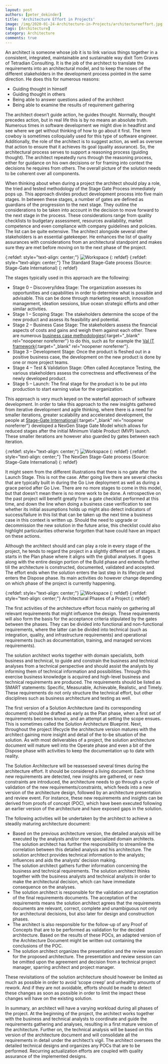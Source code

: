 ```yaml
---
layout: post
authors: [peter_dekinder]
title: 'Architecture Effort in Projects'
image: /img/2020-01-24-Architecture-in-Projects/architectureeffort.jpg
tags: [Architecture]
category: Architecture
comments: true
---
```


An architect is someone whose job it is to link various things together in a consistent, integrated, maintainable and sustainable way dixit Tom Graves of Tetradian Consulting. It is the job of the architect to translate the requirements into an architectural model, and to keep the noses of the different stakeholders in the development process pointed in the same direction. He does this for numerous reasons:
* Guiding thought in himself
* Guiding thought in others 
* Being able to answer questions asked of the architect
* Being able to examine the results of requirement gathering

The architect doesn’t guide action, he guides thought. Normally, thought precedes action, but in real life this is by no means an absolute truth. Numerous times in software development we might dive in headfirst and see where we get without thinking of how to go about it first. The term cowboy is sometimes colloquially used for this type of software engineer.  Additionally, the role of the architect is to suggest action, as well as oversee that action to ensure that it achieves its goal (quality assurance). So, the architectural process serves to support a reasoning process (guiding thought). The architect repeatedly runs through the reasoning process, either for guidance on his own decisions or for framing into context the decisions he requires from others. The overall picture of the solution needs to be coherent over all components.

When thinking about when during a project the architect should play a role, the tried and tested methodology of the Stage Gate Process immediately pops up. This approach divides product development process into five main stages. In between these stages, a number of gates are defined as guardians of the progression to the next stage. They outline the considerations to be taken into account in the decision to move forward to the next stage in the process. These considerations range from quality checklists to budgetary assessment, resources availability, market competence and even compliance with company guidelines and policies. The list can be quite extensive. The architect alongside several other stakeholders is an essential gatekeeper. He enhances the list of quality assurances with considerations from an architectural standpoint and makes sure they are met before moving on to the next phase of the project.

{:refdef: style="text-align: center;"}
<img src="{{ '/img/2020-01-24-Architecture-in-Projects/stage-gate-process.jpg' | prepend: site.baseurl }}" alt="Workspace" class="image" style="margin:0px auto;">
{: refdef}
{:refdef: style="text-align: center;"}
The Standard Stage-Gate process (Source: Stage-Gate International)
{: refdef}

The stages typically used in this approach are the following:

* Stage 0 – Discovery/Idea Stage: The organization assesses its opportunities and capabilities in order to determine what is possible and advisable. This can be done through marketing research, innovation management, ideation sessions, blue ocean strategic efforts and other similar activities.
* Stage 1 – Scoping Stage: The stakeholders determine the scope of the new product and assess its feasibility and potential. 
* Stage 2 – Business Case Stage: The stakeholders assess the financial aspects of costs and gains and weigh them against each other. There are numerous [business case methodologies](https://www.evolute.be/thoughts/buscase.html){:target="_blank" rel="noopener noreferrer"} to do this, such as for example the [Val IT framework](http://www.isaca.org/Knowledge-Center/Val-IT-IT-Value-Delivery-/){:target="_blank" rel="noopener noreferrer"}.
* Stage 3 – Development Stage: Once the product is fleshed out in a positive business case, the development on the new product is done by one or more project teams.
* Stage 4 – Test & Validation Stage: Often called Acceptance Testing, the various stakeholders assess the correctness and effectiveness of the newly developed product.
* Stage 5 – Launch: The final stage for the product is to be put into production to start earning value for the organization.

This approach is very much keyed on the waterfall approach of software development. In order to take this approach to the new insights gathered from iterative development and agile thinking, where there is a need for smaller iterations, greater scalability and accelerated development, the people at [Stage-Gate International](https://www.stage-gate.com/){:target="_blank" rel="noopener noreferrer"} developed a NexGen Stage Gate Model which allows for reduced stages after the initial Minimum Viable Product (MVP) launch. These smaller iterations are however also guarded by gates between each iteration.

{:refdef: style="text-align: center;"}
<img src="{{ '/img/2020-01-24-Architecture-in-Projects/stage-gate-nexgen.png' | prepend: site.baseurl }}" alt="Workspace" class="image" style="margin:0px auto;">
{: refdef}
{:refdef: style="text-align: center;"}
The NexGen Stage-Gate process (Source: Stage-Gate International)
{: refdef}

It might seem from the different illustrations that there is no gate after the Launch Stage. This is not the case. After going live there are several checks that are typically built in during the Go Live deployment as well as during a grace period after Go Live. There are no more stages to come in this model, but that doesn’t mean there is no more work to be done. A retrospective on the past project will benefit greatly from a gate checklist performed at this time, and down the line when doing a business case verification to see whether its initial assumptions holds up might also detect indicators of success/failure in this list that can be taken up the next time a business case in this context is written up. Should the need to upgrade or decommission the new solution in the future arise, this checklist could also highlight particularities otherwise forgotten that have could have an impact on these actions.

Although the architect should and can play a role in every stage of the project, he tends to regard the project in a slightly different set of stages. It starts in the Plan phase where it aligns with the global analyses. It goes along with the entire design portion of the Build phase and extends further till the architecture is constructed, documented, validated and accepted. The effort ends when the solution enters the last step in its lifecycle and enters the Dispose phase. Its main activities do however change depending on which phase of the project is currently happening.

{:refdef: style="text-align: center;"}
<img src="{{ '/img/2020-01-24-Architecture-in-Projects/archphases.png' | prepend: site.baseurl }}" alt="Workspace" class="image" style="margin:0px auto;">
{: refdef}
{:refdef: style="text-align: center;"}
Architectural Phases of a Project
{: refdef}

The first activities of the architecture effort focus mainly on gathering all relevant requirements that might influence the design. These requirements will also form the basis for the acceptance criteria stipulated by the gates between the phases. They can be divided into functional and non-functional requirements, where the latter can be divided into technical (such as integration, quality, and infrastructure requirements) and operational requirements (such as documentation, training, and managed services requirements).

The solution architect works together with domain specialists, both business and technical, to guide and constrain the business and technical analyses from a technical perspective and should assist the analysts by informing them of technical information and possibilities. Through this exercise business knowledge is acquired and high-level business and technical requirements are produced. The requirements should be listed as SMART statements: Specific, Measurable, Achievable, Realistic, and Timely. These requirements do not only structure the technical effort, but other disciplines such as business architecture and testing as well.

The first version of a Solution Architecture (and its corresponding document) should be drafted as early as the Plan phase, when a first set of requirements becomes known, and an attempt at setting the scope ensues. This is sometimes called the Solution Architecture Blueprint. Next, throughout the project lifecycle the architecture version matures with the architect gaining more insight and detail of the to-be situation of the solution. As with most deliverables of a project, the solution architecture document will mature well into the Operate phase and even a bit of the Dispose phase with activities to keep the documentation up to date with reality.

The Solution Architecture will be reassessed several times during the architecture effort. It should be considered a living document. Each time new requirements are detected, new insights are gathered, or new constraints are introduced, the architecture needs to go through a cycle of validation of the new requirements/constraints, which feeds into a new version of the architecture design, followed by an architecture presentation and review event. For instance, these new requirements and insights can be derived from proofs of concept (POC), which have been executed following an earlier version of the architecture and have exposed gaps in the solution. 

The following activities will be undertaken by the architect to achieve a steadily maturing architecture document:

* Based on the previous architecture version, the detailed analysis will be executed by the analysts and/or more specialized domain architects. The solution architect has further the responsibility to streamline the correlation between this detailed analysis and his architecture. The solution architect provides technical information to the analysts; influences and aids the analysts’ decision making. 
* The solution architect gathers further information concerning the business and technical requirements. The solution architect thinks together with the business analysts and technical analysts in order to make the architectural decision, which can have immediate consequence on the analyses.
* The solution architect is responsible for the validation and acceptation of the final requirements documents. The acceptation of the requirements means the solution architect agrees that the requirements documents are relevant, correct, complete and unambiguous not only for architectural decisions, but also later for design and construction phases.
* The architect is also responsible for the follow-up of any Proof of Concepts that are to be performed as validation for the decided architecture. Based on the results of these POCs, an adapted version of the Architecture Document might be written out containing the conclusions of the POC.
* The solution architect organizes the presentation and the review session for the proposed architecture. The presentation and review session can be omitted upon the agreement and decision from a technical project manager, sparring architect and project manager.

These revisitations of the solution architecture should however be limited as much as possible in order to avoid ‘scope creep’ and unhealthy amounts of rework. And if they are not avoidable, efforts should be made to detect these changes as soon as possible in order to limit the impact these changes will have on the existing solution.

In summary, an architect will have a varying workload during all phases of the project. At the beginning of the project, the architect works together with the business and technical analysts to coordinate and guide the requirements gathering and analyses, resulting in a first mature version of the architecture. Further on, the technical analysis will be based on this version of the architecture document and will consolidate all the requirements in detail under the architect’s vigil. The architect oversees the detailed technical designs and organizes any POCs that are to be performed. Recurring actualization efforts are coupled with quality assurance of the implemented designs. 
